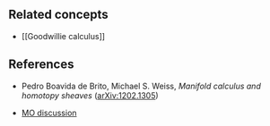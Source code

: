 
## Related concepts

* [[Goodwillie calculus]]

## References

* Pedro Boavida de Brito, Michael S. Weiss, _Manifold calculus and homotopy sheaves_ ([arXiv:1202.1305](http://arxiv.org/abs/1202.1305))


* [MO discussion](http://mathoverflow.net/a/230293/381)